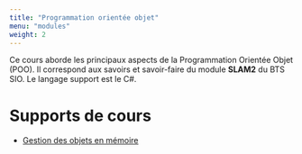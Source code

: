 ```yaml
---
title: "Programmation orientée objet"
menu: "modules"
weight: 2
---
```


Ce cours aborde les principaux aspects de la Programmation Orientée Objet (POO). Il correspond aux savoirs et savoir-faire du module **SLAM2** du BTS SIO. Le langage support est le C#.

# Supports de cours

* [Gestion des objets en mémoire](/cours/gestion-objets-memoire/)